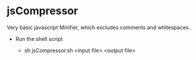 jsCompressor
============

Very basic javascript Minifier, which excludes comments and whitespaces.

* Run the shell script
  
    - sh jsCompressor.sh &lt;input file&gt; &lt;output file&gt;
